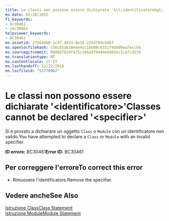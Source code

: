 ```yaml
---
title: Le classi non possono essere dichiarate '&lt;identificatore&gt;'
ms.date: 07/20/2015
f1_keywords:
- bc30461
- vbc30461
helpviewer_keywords:
- BC30461
ms.assetid: 275644b0-1c47-4433-8a16-225df69cb46f
ms.openlocfilehash: c56c85ab18eee4cc1bb08c633179ddd9eafeccb6
ms.sourcegitcommit: 0888d7b24f475c346a3f444de8d83ec1ca7cd234
ms.translationtype: MT
ms.contentlocale: it-IT
ms.lasthandoff: 12/22/2018
ms.locfileid: "53770962"
---
```

# <a name="classes-cannot-be-declared-ltspecifiergt"></a><span data-ttu-id="3f7ce-102">Le classi non possono essere dichiarate '&lt;identificatore&gt;'</span><span class="sxs-lookup"><span data-stu-id="3f7ce-102">Classes cannot be declared '&lt;specifier&gt;'</span></span>
<span data-ttu-id="3f7ce-103">Si è provato a dichiarare un oggetto `Class` o `Module` con un identificatore non valido.</span><span class="sxs-lookup"><span data-stu-id="3f7ce-103">You have attempted to declare a `Class` or `Module` with an invalid specifier.</span></span>  
  
 <span data-ttu-id="3f7ce-104">**ID errore:** BC30461</span><span class="sxs-lookup"><span data-stu-id="3f7ce-104">**Error ID:** BC30461</span></span>  
  
## <a name="to-correct-this-error"></a><span data-ttu-id="3f7ce-105">Per correggere l'errore</span><span class="sxs-lookup"><span data-stu-id="3f7ce-105">To correct this error</span></span>  
  
-   <span data-ttu-id="3f7ce-106">Rimuovere l'identificatore.</span><span class="sxs-lookup"><span data-stu-id="3f7ce-106">Remove the specifier.</span></span>  
  
## <a name="see-also"></a><span data-ttu-id="3f7ce-107">Vedere anche</span><span class="sxs-lookup"><span data-stu-id="3f7ce-107">See Also</span></span>  
 [<span data-ttu-id="3f7ce-108">Istruzione Class</span><span class="sxs-lookup"><span data-stu-id="3f7ce-108">Class Statement</span></span>](../../visual-basic/language-reference/statements/class-statement.md)  
 [<span data-ttu-id="3f7ce-109">Istruzione Module</span><span class="sxs-lookup"><span data-stu-id="3f7ce-109">Module Statement</span></span>](../../visual-basic/language-reference/statements/module-statement.md)
